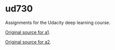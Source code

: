 # ud730
Assignments for the Udacity deep learning course.

[Original source for a1](https://github.com/tensorflow/tensorflow/blob/master/tensorflow/examples/udacity/1_notmnist.ipynb).

[Original source for a2](https://github.com/tensorflow/tensorflow/blob/master/tensorflow/examples/udacity/2_fullyconnected.ipynb).
